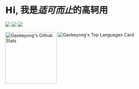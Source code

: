 # 𝗛𝗶, 我是*适可而止*的**高轲用**

[![](https://img.shields.io/badge/-gaokeyong%40outlook.com-blue?logo=microsoftoutlook&style=flat-square)](mailto:gaokeyong@outlook.com)
[![](https://img.shields.io/badge/-Gao%20Keyong's%20Blog-orangered?logo=internetexplorer&style=flat-square)](https://blog.gaokeyong.top/)
[![](https://img.shields.io/static/v1?label=PGP&message=D719A8DA5BC12356&color=blue&style=flat-square)](https://keys.openpgp.org/search?q=gaokeyong%40outlook.com)

<img align="left" height="165" src="https://github-readme-stats.vercel.app/api?username=gkkeys&show_icons=true&locale=en" alt="Gaokeyong's Github Stats" />

<img align="center" src="https://github-readme-stats.vercel.app/api/top-langs?username=gkkeys&show_icons=true&locale=en&layout=compact" alt="Gaokeyong's Top Languages Card" />
